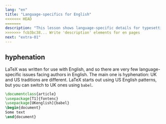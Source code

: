```yaml
---
lang: "en"
title: "Language-specifics for English"
<<<<<<< HEAD
=======
description: "This lesson shows language-specific details for typesetting text in English."
>>>>>>> fcb3bc38... Write 'description' elements for en pages
next: "extra-01"
---
```


## hyphenation

LaTeX was written for use with English, and so there are very few
language-specific issues facing authors in English. The main one
is hyphenation: UK and US traditions are different. LaTeX starts out
using US English patterns, but you can switch to UK ones using `babel`.

```latex
\documentclass{article}
\usepackage[T1]{fontenc}
\usepackage[UKenglish]{babel}
\begin{document}
Some text
\end{document}
```
